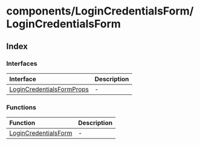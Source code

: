 # components/LoginCredentialsForm/LoginCredentialsForm

## Index

### Interfaces

| Interface | Description |
| :------ | :------ |
| [LoginCredentialsFormProps](interfaces/LoginCredentialsFormProps.md) | - |

### Functions

| Function | Description |
| :------ | :------ |
| [LoginCredentialsForm](functions/LoginCredentialsForm.md) | - |
